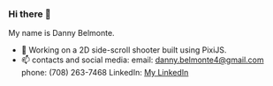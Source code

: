 ### Hi there 👋

My name is Danny Belmonte.
  - 🔭 Working on a 2D side-scroll shooter built using PixiJS.
  - 📫 contacts and social media: 
          email: danny.belmonte4@gmail.com
          phone: (708) 263-7468
          LinkedIn: [My LinkedIn](https://www.linkedin.com/in/belmontedanny/)
 
          
      
<!--
**dbelmo2/dbelmo2** is a ✨ _special_ ✨ repository because its `README.md` (this file) appears on your GitHub profile.

Here are some ideas to get you started:

- 👯 I’m looking to collaborate on ...
- 🤔 I’m looking for help with ...
- 💬 Ask me about ...
- ⚡ Fun fact: ...
-->
